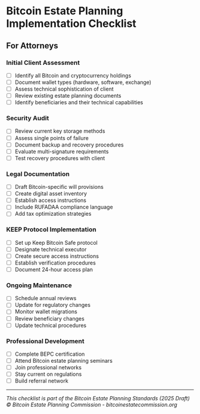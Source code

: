# Bitcoin Estate Planning Implementation Checklist
## For Attorneys

### Initial Client Assessment
- [ ] Identify all Bitcoin and cryptocurrency holdings
- [ ] Document wallet types (hardware, software, exchange)
- [ ] Assess technical sophistication of client
- [ ] Review existing estate planning documents
- [ ] Identify beneficiaries and their technical capabilities

### Security Audit
- [ ] Review current key storage methods
- [ ] Assess single points of failure
- [ ] Document backup and recovery procedures
- [ ] Evaluate multi-signature requirements
- [ ] Test recovery procedures with client

### Legal Documentation
- [ ] Draft Bitcoin-specific will provisions
- [ ] Create digital asset inventory
- [ ] Establish access instructions
- [ ] Include RUFADAA compliance language
- [ ] Add tax optimization strategies

### KEEP Protocol Implementation
- [ ] Set up Keep Bitcoin Safe protocol
- [ ] Designate technical executor
- [ ] Create secure access instructions
- [ ] Establish verification procedures
- [ ] Document 24-hour access plan

### Ongoing Maintenance
- [ ] Schedule annual reviews
- [ ] Update for regulatory changes
- [ ] Monitor wallet migrations
- [ ] Review beneficiary changes
- [ ] Update technical procedures

### Professional Development
- [ ] Complete BEPC certification
- [ ] Attend Bitcoin estate planning seminars
- [ ] Join professional networks
- [ ] Stay current on regulations
- [ ] Build referral network

---
*This checklist is part of the Bitcoin Estate Planning Standards (2025 Draft)*
*© Bitcoin Estate Planning Commission - bitcoinestatecommission.org*
